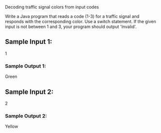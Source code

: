 Decoding traffic signal colors from input codes

Write a Java program that reads a code (1-3) for a traffic signal and responds with the corresponding color. Use a switch statement. If the given input is not between 1 and 3, your program should output 'Invalid'.

## Sample Input 1:

1

### Sample Output 1:

Green

## Sample Input 2:

2

### Sample Output 2:

Yellow